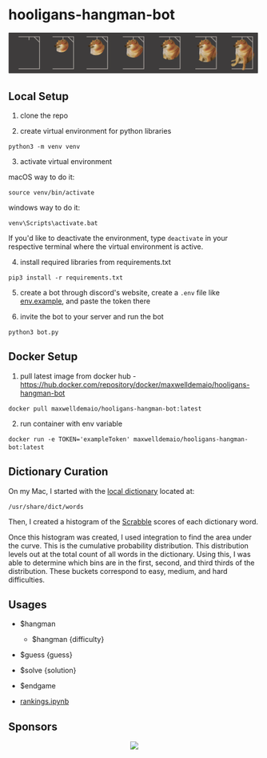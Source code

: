 # hooligans-hangman-bot

![design2](./static/design2.png)

## Local Setup

1. clone the repo

2. create virtual environment for python libraries

```commandline
python3 -m venv venv
```

3. activate virtual environment

macOS way to do it:

```commandline
source venv/bin/activate
```

windows way to do it:

```commandline
venv\Scripts\activate.bat
```

If you'd like to deactivate the environment, type `deactivate` in your respective terminal where the virtual environment is active.

4. install required libraries from requirements.txt

```commandline
pip3 install -r requirements.txt
```

5. create a bot through discord's website, create a `.env` file like [env.example](./env.example), and paste the token there

6. invite the bot to your server and run the bot

```commandline
python3 bot.py
```

## Docker Setup

1. pull latest image from docker hub - https://hub.docker.com/repository/docker/maxwelldemaio/hooligans-hangman-bot

```commandline
docker pull maxwelldemaio/hooligans-hangman-bot:latest
```

2. run container with env variable

```commandline
docker run -e TOKEN='exampleToken' maxwelldemaio/hooligans-hangman-bot:latest
```

## Dictionary Curation

On my Mac, I started with the [local dictionary](<https://en.wikipedia.org/wiki/Words_(Unix)>) located at:

```
/usr/share/dict/words
```

Then, I created a histogram of the [Scrabble](https://en.wikipedia.org/wiki/Scrabble) scores of each dictionary word.

Once this histogram was created, I used integration to find the area under the curve. This is the cumulative probability distribution. This distribution levels out at the total count of all words in the dictionary. Using this, I was able to determine which bins are in the first, second, and third thirds of the distribution. These buckets correspond to easy, medium, and hard difficulties.

## Usages

- $hangman
  - $hangman {difficulty}
- $guess {guess}
- $solve {solution}
- $endgame

- [rankings.ipynb](./rankings.ipynb)

## Sponsors

<p align="center">
  <a href="https://cdn.jsdelivr.net/gh/maxdemaio/sponsors/sponsors.svg">
    <img src='https://cdn.jsdelivr.net/gh/maxdemaio/sponsors/sponsors.svg'/>
  </a>
</p>
